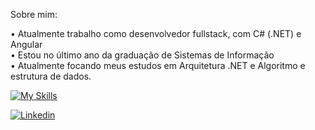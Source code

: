 Sobre mim:

• Atualmente trabalho como desenvolvedor fullstack, com C# (.NET) e Angular  
• Estou no último ano da graduação de Sistemas de Informação  
• Atualmente focando meus estudos em Arquitetura .NET e Algoritmo e estrutura de dados.

[![My Skills](https://skillicons.dev/icons?i=cs,dotnet,angular,docker,aws)]()



<a href="https://www.linkedin.com/in/gabriel-pizzani-palhares/"><img src="https://img.shields.io/badge/LinkedIn-0077B5?style=for-the-badge&logo=linkedin&logoColor=white" alt="Linkedin" ></a>
